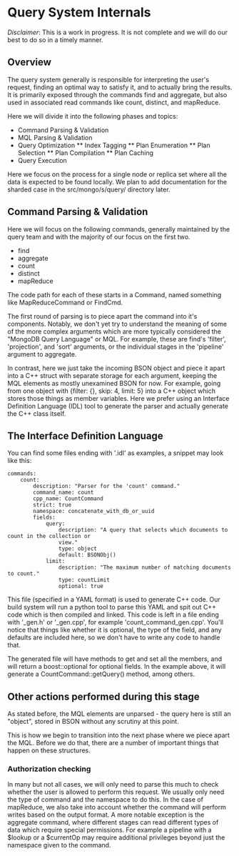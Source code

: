 # Query System Internals

*Disclaimer*: This is a work in progress. It is not complete and we will
do our best to do so in a timely manner.

## Overview

The query system generally is responsible for interpreting the user's
request, finding an optimal way to satisfy it, and to actually bring the
results. It is primarily exposed through the commands find and
aggregate, but also used in associated read commands like count,
distinct, and mapReduce.

Here we will divide it into the following phases and topics:

 * Command Parsing & Validation
 * MQL Parsing & Validation
 * Query Optimization
 ** Index Tagging
 ** Plan Enumeration
 ** Plan Selection
 ** Plan Compilation
 ** Plan Caching
 * Query Execution

Here we focus on the process for a single node or replica set where all
the data is expected to be found locally. We plan to add documentation
for the sharded case in the src/mongo/s/query/ directory later.

## Command Parsing & Validation

Here we will focus on the following commands, generally maintained by
the query team and with the majority of our focus on the first two.
* find
* aggregate
* count
* distinct
* mapReduce

The code path for each of these starts in a Command, named something
like MapReduceCommand or FindCmd.

The first round of parsing is to piece apart the command into it's
components. Notably, we don't yet try to understand the meaning of some
of the more complex arguments which are more typically considered the
"MongoDB Query Language" or MQL. For example, these are find's 'filter',
'projection', and 'sort' arguments, or the individual stages in the
'pipeline' argument to aggregate.

In contrast, here we just take the incoming BSON object and piece it
apart into a C++ struct with separate storage for each argument, keeping
the MQL elements as mostly unexamined BSON for now. For example, going
from one object with {filter: {}, skip: 4, limit: 5} into a C++ object
which stores those things as member variables. Here we prefer using an
Interface Definition Language (IDL) tool to generate the parser and
actually generate the C++ class itself.

## The Interface Definition Language

You can find some files ending with '.idl' as examples, a snippet may
look like this:

```
commands:
    count:
        description: "Parser for the 'count' command."
        command_name: count
        cpp_name: CountCommand
        strict: true
        namespace: concatenate_with_db_or_uuid
        fields:
            query:
                description: "A query that selects which documents to count in the collection or
                view."
                type: object
                default: BSONObj()
            limit:
                description: "The maximum number of matching documents to count."
                type: countLimit
                optional: true
```

This file (specified in a YAML format) is used to generate C++ code. Our
build system will run a python tool to parse this YAML and spit out C++
code which is then compiled and linked. This code is left in a file
ending with '\_gen.h' or '\_gen.cpp', for example
'count\_command\_gen.cpp'. You'll notice that things like whether it is
optional, the type of the field, and any defaults are included here, so
we don't have to write any code to handle that.

The generated file will have methods to get and set all the members, and
will return a boost::optional for optional fields. In the example above,
it will generate a CountCommand::getQuery() method, among others.

## Other actions performed during this stage

As stated before, the MQL elements are unparsed - the query here is
still an "object", stored in BSON without any scrutiny at this point.

This is how we begin to transition into the next phase where we piece
apart the MQL. Before we do that, there are a number of important things
that happen on these structures.

### Authorization checking

In many but not all cases, we will only need to parse this much to check
whether the user is allowed to perform this request. We usually only need the
type of command and the namespace to do this. In the case of mapReduce,
we also take into account whether the command will perform writes based
on the output format. A more notable exception is the aggregate command,
where different stages can read different types of data which require
special permissions. For example a pipeline with a $lookup or a
$currentOp may require additional privileges beyond just the namespace
given to the command.

